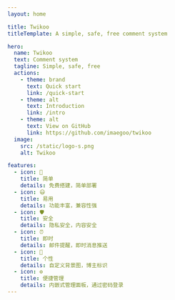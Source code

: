 ```yaml
---
layout: home

title: Twikoo
titleTemplate: A simple, safe, free comment system

hero:
  name: Twikoo
  text: Comment system
  tagline: Simple, safe, free
  actions:
    - theme: brand
      text: Quick start
      link: /quick-start
    - theme: alt
      text: Introduction
      link: /intro
    - theme: alt
      text: View on GitHub
      link: https://github.com/imaegoo/twikoo
  image:
    src: /static/logo-s.png
    alt: Twikoo

features:
  - icon: 🚀
    title: 简单
    details: 免费搭建，简单部署
  - icon: 😃
    title: 易用
    details: 功能丰富，兼容性强
  - icon: 🛡️
    title: 安全
    details: 隐私安全，内容安全
  - icon: ⏰
    title: 即时
    details: 邮件提醒，即时消息推送
  - icon: 🌈
    title: 个性
    details: 自定义背景图，博主标识
  - icon: ⚙️
    title: 便捷管理
    details: 内嵌式管理面板，通过密码登录
---
```


